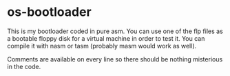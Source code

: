 # os-bootloader
This is my bootloader coded in pure asm.
You can use one of the flp files as a bootable floppy disk for a virtual machine in order to test it.
You can compile it with nasm or tasm (probably masm would work as well).

Comments are available on every line so there should be nothing misterious in the code.
